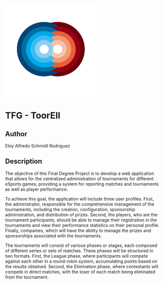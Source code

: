 <img src="docs/images/icon.png" width="300" />

# TFG - ToorEII

## Author
Eloy Alfredo Schmidt Rodríguez

## Description
The objective of this Final Degree Project is to develop a web application that allows for the centralized administration of tournaments for different eSports games, providing a system for reporting matches and tournaments as well as player performance.

To achieve this goal, the application will include three user profiles. First, the administrator, responsible for the comprehensive management of the tournaments, including the creation, configuration, sponsorship administration, and distribution of prizes. Second, the players, who are the tournament participants, should be able to manage their registration in the tournaments and view their performance statistics on their personal profile. Finally, companies, which will have the ability to manage the prizes and sponsorships associated with the tournaments.

The tournaments will consist of various phases or stages, each composed of different series or sets of matches. These phases will be structured in two formats. First, the League phase, where participants will compete against each other in a round-robin system, accumulating points based on the results obtained. Second, the Elimination phase, where contestants will compete in direct matches, with the loser of each match being eliminated from the tournament.